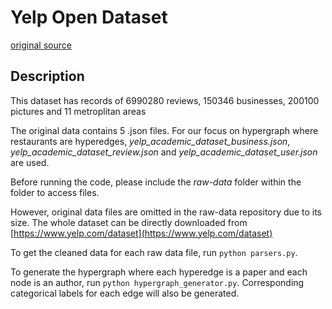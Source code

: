 # Yelp Open Dataset
[original source](https://www.yelp.com/dataset)
## Description

This dataset has records of 6990280 reviews, 150346 businesses, 200100 pictures and 11 metroplitan areas

The original data contains 5 .json files. For our focus on hypergraph where restaurants are hyperedges, *yelp_academic_dataset_business.json*, *yelp_academic_dataset_review.json* and *yelp_academic_dataset_user.json* are used. 

Before running the code, please include the *raw-data* folder within the folder to access files.

However, original data files are omitted in the raw-data repository due to its size. The whole dataset can be directly downloaded from [https://www.yelp.com/dataset](https://www.yelp.com/dataset)

To get the cleaned data for each raw data file, run `python parsers.py`. 

To generate the hypergraph where each hyperedge is a paper and each node is an author, run `python hypergraph_generator.py`. Corresponding categorical labels for each edge will also be generated.  
